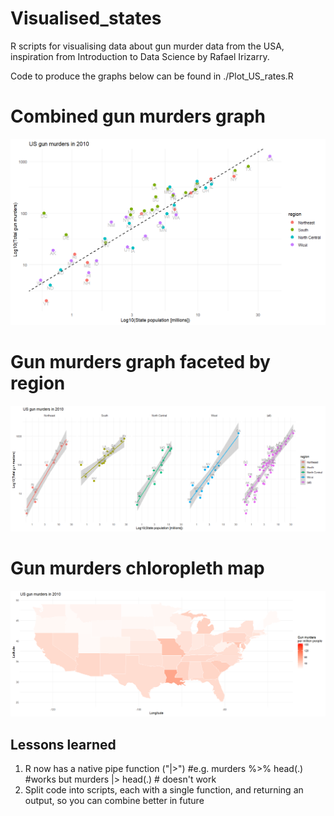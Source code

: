 # Visualised_states
R scripts for visualising data about gun murder data from the USA, inspiration from Introduction to Data Science by Rafael Irizarry.

Code to produce the graphs below can be found in ./Plot_US_rates.R

# Combined gun murders graph
![What is this](USA_combined_gunmurders.png)

# Gun murders graph faceted by region
![What is this](USA_gunmurders_lm_facetgrid.png)

# Gun murders chloropleth map
![What is this](USA_gunmurder_map_final.png)

## Lessons learned
1) R now has a native pipe function ("|>")
   #e.g. 
murders %>% head(.) #works
but
murders |> head(.) # doesn't work
2) Split code into scripts, each with a single function, and returning an output, so you can combine better in future
